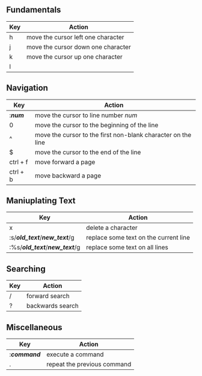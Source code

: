## Fundamentals
| Key | Action |
| --- | -------- |
| h | move the cursor left one character |
| j | move the cursor down one character |
| k | move the cursor up one character |
| l |  |

## Navigation
| Key | Action |
| --- | -------- |
| :_**num**_ | move the cursor to line number _num_ | 
| 0 | move the cursor to the beginning of the line |
| ^ | move the cursor to the first non-blank character on the line |
| $ | move the cursor to the end of the line |
| ctrl + f | move forward a page |
| ctrl + b | move backward a page |

## Maniuplating Text
| Key | Action |
| --- | ------ |
| x | delete a character |
| :s/_**old_text**_/_**new_text**_/g | replace some text on the current line |
| :%s/_**old_text**_/_**new_text**_/g | replace some text on all lines |

## Searching
| Key | Action |
| --- | -------- |
| / | forward search |
| ? | backwards search |

## Miscellaneous
| Key | Action |
| --- | ------ |
| :_**command**_ | execute a command |
| . | repeat the previous command |
